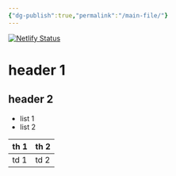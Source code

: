 ```yaml
---
{"dg-publish":true,"permalink":"/main-file/"}
---
```



[![Netlify Status](https://api.netlify.com/api/v1/badges/03a9cb1d-65aa-4026-a5c6-f39fe788435b/deploy-status)](https://app.netlify.com/sites/s2jin-digital-garden/deploys)

# header 1

## header 2

- list 1
- list 2

| th 1 | th 2 |
| ---- | ---- |
| td 1 | td 2 | 

